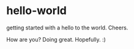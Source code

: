 # hello-world
getting started with a hello to the world. Cheers.

How are you? Doing great. Hopefully. :)
